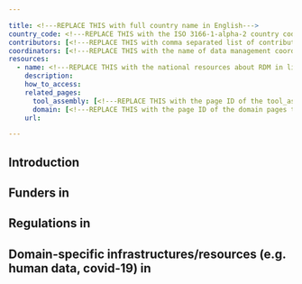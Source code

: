 ```yaml
---

title: <!---REPLACE THIS with full country name in English--->
country_code: <!---REPLACE THIS with the ISO 3166-1-alpha-2 country code--->
contributors: [<!---REPLACE THIS with comma separated list of contributors--->]
coordinators: [<!---REPLACE THIS with the name of data management coordinadors of your ELIXIR node--->]
resources:
  - name: <!---REPLACE THIS with the national resources about RDM in life sciences such as local instances of tools, guidelines or regulations--->
    description:
    how_to_access:
    related_pages:
      tool_assembly: [<!---REPLACE THIS with the page ID of the tool_assembly pages that you want to list here as related pages--->]
      domain: [<!---REPLACE THIS with the page ID of the domain pages that you want to list here as related pages--->]
    url:

---
```


<!---Following information for the page text. All fields are optional--->
<!---If the information is already in another resource, please include the link instead of duplicating information--->
<!---Please focus on resources that are relevant for the whole country for life sciences--->

## Introduction 

<!---General RDM considerations for your country, how to deal with RDM on a national level--->

## Funders in <!---Type Country Name--->

## Regulations in <!---Country Name--->

## Domain-specific infrastructures/resources (e.g. human data, covid-19) in <!---Country Name--->

